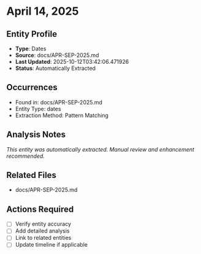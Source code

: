 # April 14, 2025

## Entity Profile
- **Type**: Dates
- **Source**: docs/APR-SEP-2025.md
- **Last Updated**: 2025-10-12T03:42:06.471926
- **Status**: Automatically Extracted

## Occurrences
- Found in: docs/APR-SEP-2025.md
- Entity Type: dates
- Extraction Method: Pattern Matching

## Analysis Notes
*This entity was automatically extracted. Manual review and enhancement recommended.*

## Related Files
- docs/APR-SEP-2025.md

## Actions Required
- [ ] Verify entity accuracy
- [ ] Add detailed analysis
- [ ] Link to related entities
- [ ] Update timeline if applicable
